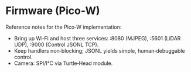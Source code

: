 # Firmware (Pico‑W)

Reference notes for the Pico‑W implementation:
- Bring up Wi‑Fi and host three services: :8080 (MJPEG), :5601 (LiDAR UDP), :9000 (Control JSONL TCP).
- Keep handlers non‑blocking; JSONL yields simple, human‑debuggable control.
- Camera: SPI/I²C via Turtle‑Head module. 
